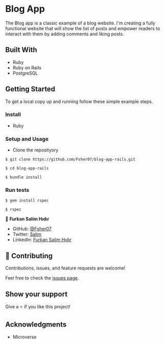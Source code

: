 # Blog App

The Blog app is a classic example of a blog website. I'm creating a fully functional website that will show the list of posts and empower readers to interact with them by adding comments and liking posts.

## Built With

- Ruby
- Ruby on Rails
- PostgreSQL

## Getting Started

To get a local copy up and running follow these simple example steps.

### Install

- Ruby

### Setup and Usage
- Clone the reposityory
```
$ git clone https://github.com/Fsher07/blog-app-rails.git
```
```
$ cd blog-app-rails
```

```
$ bundle install
```

### Run tests
```
$ gem install rspec
```
```
$ rspec
```

👤 **Furkan Salim Hıdır**

- GitHub: [@Fsher07](https://github.com/Fsher07)
- Twitter: [Salim](https://twitter.com/furkansalimhdr1)
- LinkedIn: [Furkan Salim Hıdır](https://www.linkedin.com/in/fsalimhidir/)

## 🤝 Contributing

Contributions, issues, and feature requests are welcome!

Feel free to check the [issues page](https://github.com/Fsher07/blog-app-rails/issues).

## Show your support

Give a ⭐️ if you like this project!

## Acknowledgments

- Microverse 